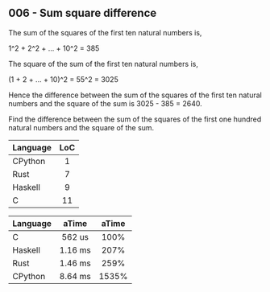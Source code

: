 006 - Sum square difference
---------------------------

The sum of the squares of the first ten natural numbers is,

1^2 + 2^2 + ... + 10^2 = 385

The square of the sum of the first ten natural numbers is,

(1 + 2 + ... + 10)^2 = 55^2 = 3025

Hence the difference between the sum of the squares of the first ten natural
numbers and the square of the sum is 3025 - 385 = 2640.

Find the difference between the sum of the squares of the first one hundred
natural numbers and the square of the sum.

Language | LoC
--- | :---:
CPython | 1
Rust | 7
Haskell | 9
C | 11

Language | aTime | aTime
--- | :---: | :---:
C |  562 us | 100%
Haskell | 1.16 ms | 207%
Rust | 1.46 ms | 259%
CPython | 8.64 ms | 1535%
